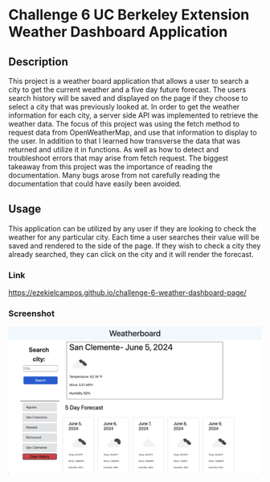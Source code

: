 # Challenge 6 UC Berkeley Extension Weather Dashboard Application

## Description

This project is a weather board application that allows a user to search a city to get the current weather and a five day future forecast.  The users search history will be saved and displayed on the page if they choose to select a city that was previously looked at. In order to get the weather information for each city, a server side API was implemented to retrieve the weather data.  The focus of this project was using the fetch method to request data from OpenWeatherMap, and use that information to display to the user.  In addition to that I learned how transverse the data that was returned and utilize it in functions. As well as how to detect and troubleshoot errors that may arise from fetch request. The biggest takeaway from this project was the importance of reading the documentation.  Many bugs arose from not carefully reading the documentation that could have easily been avoided.  

## Usage

This application can be utilized by any user if they are looking to check the weather for any particular city.  Each time a user searches their value will be saved and rendered to the side of the page. If they wish to check a city they already searched, they can click on the city and it will render the forecast.


### Link
https://ezekielcampos.github.io/challenge-6-weather-dashboard-page/
### Screenshot

![alt.text](./assets/images/weather-page.png)
